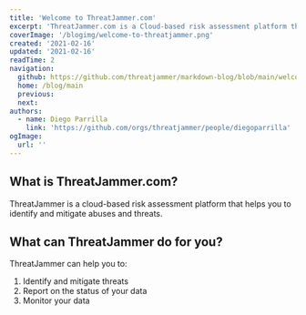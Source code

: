 ```yaml
---
title: 'Welcome to ThreatJammer.com'
excerpt: 'ThreatJammer.com is a Cloud-based risk assessment platform that helps you to identify and mitigate abuses and threats.'
coverImage: '/blogimg/welcome-to-threatjammer.png'
created: '2021-02-16'
updated: '2021-02-16'
readTime: 2
navigation:
  github: https://github.com/threatjammer/markdown-blog/blob/main/welcome-to-threatjammer.md
  home: /blog/main
  previous: 
  next: 
authors:
  - name: Diego Parrilla
    link: 'https://github.com/orgs/threatjammer/people/diegoparrilla'
ogImage:
  url: ''
---
```


## What is ThreatJammer.com?

ThreatJammer is a cloud-based risk assessment platform that helps you to identify and mitigate abuses and threats.

## What can ThreatJammer do for you?

ThreatJammer can help you to:
1. Identify and mitigate threats
2. Report on the status of your data
3. Monitor your data

